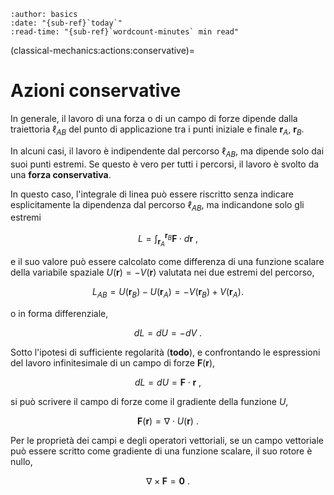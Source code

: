 ```{article-info}
:author: basics
:date: "{sub-ref}`today`"
:read-time: "{sub-ref}`wordcount-minutes` min read"
```

(classical-mechanics:actions:conservative)=
# Azioni conservative

In generale, il lavoro di una forza o di un campo di forze dipende dalla traiettoria $\ell_{AB}$ del punto di applicazione tra i punti iniziale e finale $\mathbf{r}_A$, $\mathbf{r}_B$.

In alcuni casi, il lavoro è indipendente dal percorso $\ell_{AB}$, ma dipende solo dai suoi punti estremi. Se questo è vero per tutti i percorsi, il lavoro è svolto da una **forza conservativa**.

In questo caso, l'integrale di linea può essere riscritto senza indicare esplicitamente la dipendenza dal percorso $\ell_{AB}$, ma indicandone solo gli estremi

$$L = \int_{\mathbf{r}_A}^{\mathbf{r}_B} \mathbf{F} \cdot d\mathbf{r} \ ,$$

e il suo valore può essere calcolato come differenza di una funzione scalare della variabile spaziale $U(\mathbf{r}) = -V(\mathbf{r})$ valutata nei due estremi del percorso,

$$L_{AB} = U(\mathbf{r}_B) - U(\mathbf{r}_A) = - V(\mathbf{r}_B) + V(\mathbf{r}_A) .$$

o in forma differenziale,

$$dL = dU = - dV \ .$$

Sotto l'ipotesi di sufficiente regolarità (**todo**), e confrontando le espressioni del lavoro infinitesimale di un campo di forze $\mathbf{F}(\mathbf{r})$,

$$dL = dU = \mathbf{F} \cdot \mathbf{r} \ ,$$

si può scrivere il campo di forze come il gradiente della funzione $U$,

$$\mathbf{F}(\mathbf{r}) = \nabla \cdot U(\mathbf{r}) \ .$$

Per le proprietà dei campi e degli operatori vettoriali, se un campo vettoriale può essere scritto come gradiente di una funzione scalare, il suo rotore è nullo,

$$\nabla \times \mathbf{F} = \mathbf{0} \ .$$



